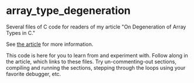 # array_type_degeneration
Several files of C code for readers of my article "On Degeneration of Array Types in C."

See [the article](https://thepottshouse.org/paul/portfolio/On_Degeneration_of_Array_Types_in_C.html) for more information.

This code is here for you to learn from and experiment with. Follow along in the article, which links to these files. Try un-commenting-out sections, compiling and running the sections, stepping through the loops using your favorite debugger, etc.
